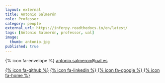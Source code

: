 ```yaml
---
layout: external
title: Antonio Salmerón
role: Professor
category: people
external_url: https://inferpy.readthedocs.io/en/latest/
tags: [Antonio Salmerón, professor, ual]
image:
  thumb: antonio.jpg
published: true
---
```

{% icon fa-envelope %} antonio.salmeron@ual.es 

[{% icon fa-github %}](https://github.com/AntonioSalmeron) [{% icon fa-linkedin %}](https://es.linkedin.com/in/antonio-salmerón-cerdán-17182018) [{% icon fa-google %}](https://scholar.google.com/citations?user=41enG0oAAAAJ&hl=es) [{% icon fa-home %}](http://www.ual.es/personal/asalmero)
